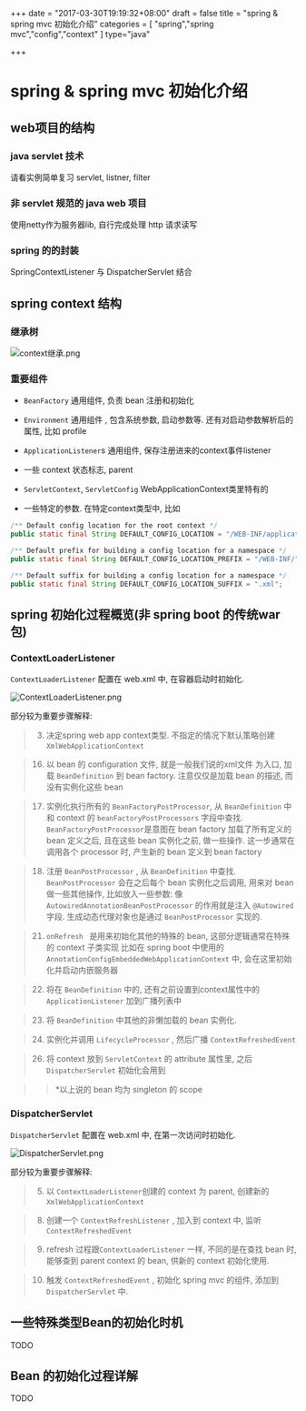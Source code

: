 +++
date = "2017-03-30T19:19:32+08:00"
draft = false
title = "spring & spring mvc 初始化介绍"
categories = [ "spring","spring mvc","config","context" ]
type="java"

+++

# spring & spring mvc 初始化介绍

## web项目的结构

### java servlet 技术

请看实例简单复习 servlet, listner, filter

### 非 servlet 规范的 java web 项目

使用netty作为服务器lib, 自行完成处理 http 请求读写

### spring 的的封装

SpringContextListener 与 DispatcherServlet 结合

## spring context 结构

### 继承树

![context继承.png](http://img.yangxiaochen.com/image/blog/context继承.png)

### 重要组件

* `BeanFactory` 通用组件, 负责 bean 注册和初始化
* `Environment` 通用组件 , 包含系统参数, 启动参数等. 还有对启动参数解析后的属性, 比如 profile
* `ApplicationListener`s 通用组件, 保存注册进来的context事件listener
* 一些 context 状态标志, parent
* `ServletContext`, `ServletConfig` WebApplicationContext类里特有的


* 一些特定的参数. 在特定context类型中, 比如

```java
/** Default config location for the root context */
public static final String DEFAULT_CONFIG_LOCATION = "/WEB-INF/applicationContext.xml";

/** Default prefix for building a config location for a namespace */
public static final String DEFAULT_CONFIG_LOCATION_PREFIX = "/WEB-INF/";

/** Default suffix for building a config location for a namespace */
public static final String DEFAULT_CONFIG_LOCATION_SUFFIX = ".xml";	
```





## spring 初始化过程概览(非 spring boot 的传统war包)

### ContextLoaderListener

`ContextLoaderListener` 配置在 web.xml 中, 在容器启动时初始化.

![ContextLoaderListener.png](http://img.yangxiaochen.com/image/blog/ContextLoaderListener.png)



部分较为重要步骤解释:

>3) 决定spring web app context类型. 不指定的情况下默认策略创建 `XmlWebApplicationContext`

>16) 以 bean 的 configuration 文件, 就是一般我们说的xml文件 为入口, 加载 `BeanDefinition` 到 bean factory. 注意仅仅是加载 bean 的描述, 而没有实例化这些 bean

> 17) 实例化执行所有的 `BeanFactoryPostProcessor`, 从 `BeanDefinition` 中和 context 的 `beanFactoryPostProcessors` 字段中查找.
> `BeanFactoryPostProcessor`是意图在 bean factory 加载了所有定义的 bean 定义之后, 且在这些 bean 实例化之前, 做一些操作.
> 这一步通常在调用各个 processor 时, 产生新的 bean 定义到 bean factory

> 18) 注册 `BeanPostProcessor` , 从 `BeanDefinition` 中查找.
> `BeanPostProcessor` 会在之后每个 bean 实例化之后调用, 用来对 bean 做一些其他操作, 比如放入一些参数: 像 `AutowiredAnnotationBeanPostProcessor` 的作用就是注入 `@Autowired` 字段.
> 生成动态代理对象也是通过  `BeanPostProcessor` 实现的.

> 21) `onRefresh ` 是用来初始化其他的特殊的 bean, 这部分逻辑通常在特殊的 context 子类实现
> 比如在 spring boot 中使用的 `AnnotationConfigEmbeddedWebApplicationContext` 中, 会在这里初始化并启动内嵌服务器 

> 22) 将在  `BeanDefinition` 中的, 还有之前设置到context属性中的  `ApplicationListener` 加到广播列表中

> 23) 将  `BeanDefinition`  中其他的非懒加载的 bean 实例化.

> 24) 实例化并调用 `LifecycleProcessor` , 然后广播 `ContextRefreshedEvent`

> 26) 将 context 放到 `ServletContext` 的 attribute 属性里, 之后 `DispatcherServlet` 初始化会用到

> > *以上说的 bean 均为 singleton 的 scope


### DispatcherServlet

`DispatcherServlet` 配置在 web.xml 中, 在第一次访问时初始化.

![DispatcherServlet.png](http://img.yangxiaochen.com/image/blog/DispatcherServlet.png)

部分较为重要步骤解释:

> 5) 以 `ContextLoaderListener`创建的 context 为 parent, 创建新的 `XmlWebApplicationContext`

> 8) 创建一个 `ContextRefreshListener` , 加入到 context 中, 监听 `ContextRefreshedEvent`

> 9) refresh 过程跟`ContextLoaderListener` 一样, 不同的是在查找 bean 时, 能够查到 parent context 的 bean, 供新的 context 初始化使用.

> 10) 触发  `ContextRefreshedEvent` , 初始化 spring mvc 的组件, 添加到 `DispatcherServlet` 中.

## 一些特殊类型Bean的初始化时机

TODO

## Bean 的初始化过程详解

TODO